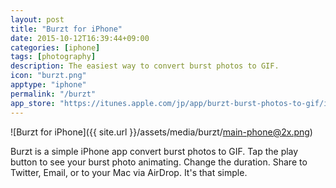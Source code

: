 ```yaml
---
layout: post
title: "Burzt for iPhone"
date: 2015-10-12T16:39:44+09:00
categories: [iphone]
tags: [photography]
description: The easiest way to convert burst photos to GIF.
icon: "burzt.png"
apptype: "iphone"
permalink: "/burzt"
app_store: "https://itunes.apple.com/jp/app/burzt-burst-photos-to-gif/id1025006634?l=en&mt=8"
---
```


![Burzt for iPhone]({{ site.url }}/assets/media/burzt/main-phone@2x.png)

Burzt is a simple iPhone app convert burst photos to GIF. Tap the play button to see your burst photo animating. Change the duration. Share to Twitter, Email, or to your Mac via AirDrop. It's that simple.
